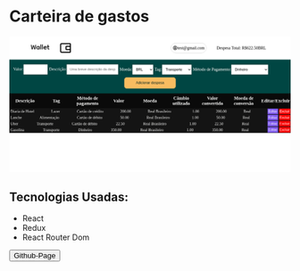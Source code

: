 # Carteira de gastos

<div>
  <img src="wallet.png" alt="wallet exemplo" />
</div>

## Tecnologias Usadas:

- React
- Redux
- React Router Dom

<a href="https://vitosoaresp.github.io/expensesRecord/" >
  <button
    type="button"
  >
    Github-Page
  </button>
</a>

